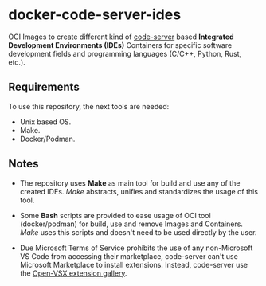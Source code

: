 # docker-code-server-ides

OCI Images to create different kind of [code-server](https://github.com/coder/code-server) based **Integrated Development Environments (IDEs)** Containers for specific software development fields and programming languages (C/C++, Python, Rust, etc.).

## Requirements

To use this repository, the next tools are needed:

- Unix based OS.
- Make.
- Docker/Podman.

## Notes

- The repository uses **Make** as main tool for build and use any of the created IDEs. *Make* abstracts, unifies and standardizes the usage of this tool.

- Some **Bash** scripts are provided to ease usage of OCI tool (docker/podman) for build, use and remove Images and Containers. *Make* uses this scripts and doesn't need to be used directly by the user.

- Due Microsoft Terms of Service prohibits the use of any non-Microsoft VS Code from accessing their marketplace, code-server can't use Microsoft Marketplace to install extensions. Instead, code-server use the [Open-VSX extension gallery](https://open-vsx.org/).
